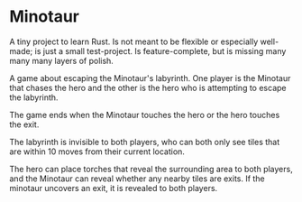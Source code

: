 # Minotaur

A tiny project to learn Rust. Is not meant to be flexible or especially well-made; is just a small test-project. Is feature-complete, but is missing many many many layers of polish.

A game about escaping the Minotaur's labyrinth. One player is the Minotaur that chases the hero and the other is the hero who is attempting to escape the labyrinth.

The game ends when the Minotaur touches the hero or the hero touches the exit.

The labyrinth is invisible to both players, who can both only see tiles that are within 10 moves from their current location.

The hero can place torches that reveal the surrounding area to both players, and the Minotaur can reveal whether any nearby tiles are exits. If the minotaur uncovers an exit, it is revealed to both players. 
